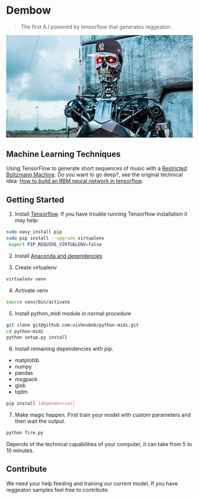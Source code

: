 # Dembow
> The first A.I powered by tensorflow that generates reggeaton. 

![Denbow.jpg](denbow.jpg)

## Machine Learning Techniques
Using TensorFlow to generate short sequences of music with a [Restricted Boltzmann Machine](http://deeplearning4j.org/restrictedboltzmannmachine.html).
Do you want to go deep?, see the original technical idea: [How to build an RBM neural network in tensorflow](http://danshiebler.com/2016-08-10-musical-tensorflow-part-one-the-rbm/).



## Getting Started

1. Install [Tensorflow](https://www.tensorflow.org/). If you have trouble running Tensorflow installation it may help:

```sh
sudo easy_install pip
sudo pip install --upgrade virtualenv
 export PIP_REQUIRE_VIRTUALENV=false

```

2. Install [Anaconda and dependencies](https://www.continuum.io/downloads)

3.  Create virtualenv
```sh
virtualenv venv

```

4. Activate venv
```sh
source venv/bin/activate
```

5. Install python_midi module in normal procedure
```sh
git clone git@github.com:vishnubob/python-midi.git 
cd python-midi 
python setup.py install
```

6. Install remaining dependencies with pip.
- matplotlib
- numpy
- pandas
- msgpack
- glob
- tqdm

```sh
pip install [dependencies]
```

7. Make magic happen. First train your model with custom parameters and then wait the output. 
```sh
python fire.py
```
Depends of the technical capabilities of your computer, it can take from 5 to 10 minutes.

## Contribute
We need your help feeding and training our current model. If you have reggeaton samples feel free to contribute. 


